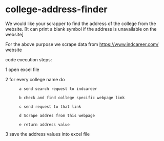 # college-address-finder



We would like your scrapper to find the address of the college from the website. [It can print a blank symbol if the address is unavailable on the website]

For the above purpose we scrape data from https://www.indcareer.com/ website


code execution steps:

1 open excel file

2 for every college name 
  do
  
          a send search request to indcareer
   
          b check and find college specific webpage link
   
          c send request to that link
   
          d Scrape addres from this webpage
   
          e return address value
   
3 save the address values into excel file
